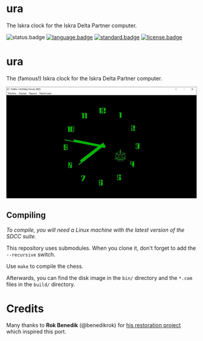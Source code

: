 # ura

The Iskra clock for the Iskra Delta Partner computer.

![status.badge] [![language.badge]][language.url] [![standard.badge]][standard.url] [![license.badge]][license.url]

# ura

The (famous!) Iskra clock for the Iskra Delta Partner computer.

![Clock](docs/images/ura.jpg)

## Compiling

*To compile, you will need a Linux machine with the latest version of the SDCC suite.*

This repository uses submodules. When you clone it, don't forget to add the `--recursive` switch.

Use `make` to compile the chess. 

Afterwards, you can find the disk image in the `bin/` directory and the `*.com` files in the `build/` directory.

# Credits

Many thanks to **Rok Benedik** (@benedikrok) for [his restoration project](https://twitter.com/benedikrok/status/1765002727724060740/photo/1) which inspired this port.

[language.url]:   https://en.wikipedia.org/wiki/ANSI_C
[language.badge]: https://img.shields.io/badge/language-C-blue.svg

[standard.url]:   https://en.wikipedia.org/wiki/C89/
[standard.badge]: https://img.shields.io/badge/standard-C89-blue.svg

[license.url]:    https://github.com/tstih/idp-quill/blob/main/LICENSE
[license.badge]:  https://img.shields.io/badge/license-MIT-blue.svg

[status.badge]:  https://img.shields.io/badge/status-stable-dkgreen.svg